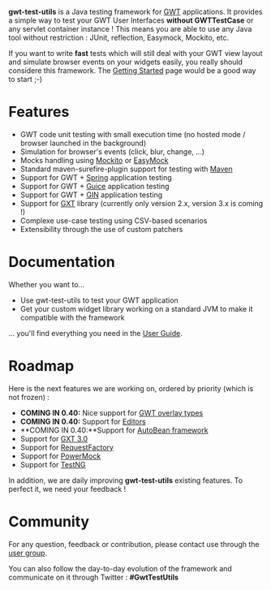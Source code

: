 **gwt-test-utils** is a Java testing framework for [GWT](http://code.google.com/intl/fr-FR/webtoolkit/) applications. It provides a simple way to test your GWT User Interfaces **without GWTTestCase** or any servlet container instance ! This means you are able to use any Java tool without restriction : JUnit, reflection, Easymock, Mockito, etc.

If you want to write **fast** tests which will still deal with your GWT view layout and simulate browser events on your widgets easily, you really should considere this framework. 
The [Getting Started](http://code.google.com/p/gwt-test-utils/wiki/GettingStarted) page would be a good way to start ;-) 

Features
========

 * GWT code unit testing with small execution time (no hosted mode / browser launched in the background)
 * Simulation for browser's events (click, blur, change, ...)
 * Mocks handling using [Mockito](http://mockito.org/) or [EasyMock](http://easymock.org/)
 * Standard maven-surefire-plugin support for testing with [Maven](http://maven.apache.org/)
 * Support for GWT + [Spring](http://www.springsource.org/) application testing
 * Support for GWT + [Guice](http://code.google.com/p/google-guice/) application testing
 * Support for GWT + [GIN](http://code.google.com/p/google-gin/) application testing
 * Support for [GXT](http://www.sencha.com/products/gxt/) library (currently only version 2.x, version 3.x is coming !)
 * Complexe use-case testing using CSV-based scenarios
 * Extensibility through the use of custom patchers

Documentation
=============

Whether you want to...
 * Use gwt-test-utils to test your GWT application
 * Get your custom widget library working on a standard JVM to make it compatible with the framework

... you'll find everything you need in the [User Guide](http://code.google.com/p/gwt-test-utils/wiki/UserGuide).

Roadmap
=======

Here is the next features we are working on, ordered by priority (which is not frozen) :

 * **COMING IN 0.40:** Nice support for [GWT overlay types](http://code.google.com/p/google-web-toolkit/wiki/OverlayTypes)
 * **COMING IN 0.40:** Support for [Editors](http://code.google.com/p/google-web-toolkit/wiki/Editors) 
 * **COMING IN 0.40:**Support for [AutoBean framework](http://code.google.com/p/google-web-toolkit/wiki/AutoBean)
 * Support for [GXT 3.0](http://www.sencha.com/products/gxt/)
 * Support for [RequestFactory](http://code.google.com/intl/fr-FR/webtoolkit/doc/latest/DevGuideRequestFactory.html)
 * Support for [PowerMock](http://code.google.com/p/powermock/)
 * Support for [TestNG](http://testng.org/)

In addition, we are daily improving **gwt-test-utils** existing features. To perfect it, we need your feedback !

Community
=========

For any question, feedback or contribution, please contact use through the [user group](http://groups.google.com/group/gwt-test-utils-users).

You can also follow the day-to-day evolution of the framework and communicate on it through Twitter : **#GwtTestUtils**